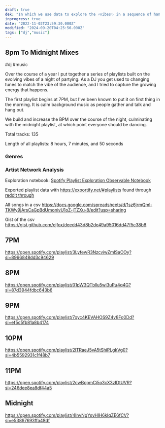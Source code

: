 ```yaml
---
draft: true
dek: "In which we use data to explore the ⚡️vibes✨ in a sequence of hand-selected playlists created by the author"
inprogress: true
date: "2022-11-02T23:59:30.000Z"
modified: "2024-09-20T04:25:56.000Z"
tags: ["dj","music"]
---
```

## 8pm To Midnight Mixes

#dj #music

Over the course of a year I put together a series of playlists built on the evolving vibes of a night of partying. As a DJ you get used to changing tunes to match the vibe of the audience, and I tried to capture the growing energy that happens.

The first playlist begins at 7PM, but I've been known to put it on first thing in the morning. It is calm background music as people gather and talk and hang out.

We build and increase the BPM over the course of the night, culminating with the midnight playlist, at which point everyone should be dancing.

Total tracks: 135

Length of all playlists: 8 hours, 7 minutes, and 50 seconds

### Genres

### Artist Network Analysis

Exploration notebook: [Spotify Playlist Exploration Observable Notebook](https://observablehq.com/@ejfox/spotify-playlist-exploration#pmMidnightMusicAllTracks)

Exported playlist data with <https://exportify.net/#playlists> found through [reddit through](https://www.reddit.com/r/truespotify/comments/sgqt3n/exportify_export_your_spotify_playlists_to_csv/)

All songs in a csv <https://docs.google.com/spreadsheets/d/1sz6jrmQml-TKWy9jArsCaGpBdUmonivU1oZ-jTZXu-8/edit?usp=sharing>

Gist of the csv <https://gist.github.com/ejfox/deedd43d8b2de49a95016dd47f5c38b8>

## 7PM

<https://open.spotify.com/playlist/3LyfewR3NzcviwZmlSaOOy?si=8996848dd3c94629>

## 8PM

<https://open.spotify.com/playlist/01pW3QTbllu5wl3uPu4q4G?si=87d3944fdbc643b6>

## 9PM

<https://open.spotify.com/playlist/7oyc4KEVAHOS9Z4v8Fo0Dd?si=ef5c5fb81a8b4174>

## 10PM

<https://open.spotify.com/playlist/2lTRaeJ5vA5tShiPLgkVg0?si=4b5592931c1f48b7>

## 11PM

<https://open.spotify.com/playlist/2cwBcpmCi5o3cX3zlDtUVR?si=246dee8ea8df44a5>

## Midnight

<https://open.spotify.com/playlist/4InvNgYsvHIH6kIqZE6fCV?si=e53897693ffa48df>
